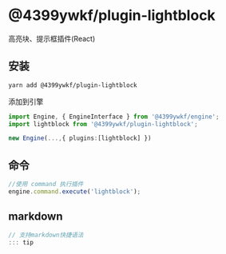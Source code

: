 # @4399ywkf/plugin-lightblock

高亮块、提示框插件(React)

## 安装

```bash
yarn add @4399ywkf/plugin-lightblock
```

添加到引擎

```ts
import Engine, { EngineInterface } from '@4399ywkf/engine';
import lightblock from '@4399ywkf/plugin-lightblock';

new Engine(...,{ plugins:[lightblock] })
```

## 命令

```ts
//使用 command 执行插件
engine.command.execute('lightblock');
```

## markdown

```ts
// 支持markdown快捷语法
::: tip
```
